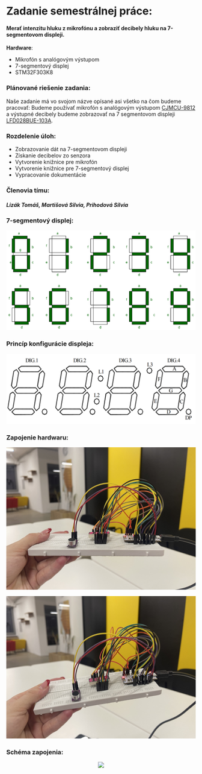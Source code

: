 # Zadanie semestrálnej práce: 
#### Merať intenzitu hluku z mikrofónu a zobraziť decibely hluku na 7-segmentovom displeji.
**Hardware**:
- Mikrofón s analógovým výstupom
- 7-segmentový displej
- STM32F303K8
### Plánované riešenie zadania: 
Naše zadanie má vo svojom názve opísané asi všetko na čom budeme pracovať:
Budeme používať mikrofón s analógovým výstupom  [CJMCU-9812](https://datasheets.maximintegrated.com/en/ds/MAX9812-MAX9813L.pdf) a výstupné decibely budeme zobrazovať na 7 segmentovom displeji [LFD028BUE-103A](https://www.tme.eu/Document/afe40de6cbe93d7d978749835d83cb6c/LFD028BUE-103A.pdf).
### Rozdelenie úloh:
- Zobrazovanie dát na 7-segmentovom displeji
- Získanie decibelov zo senzora
- Vytvorenie knižnice pre mikrofón
- Vytvorenie knižnice pre 7-segmentový displej
- Vypracovanie dokumentácie
### Členovia tímu:
##### Lizák Tomáš, Martišová Silvia, Prihodová Silvia

### 7-segmentový displej:
<p align="center">
    <img src="https://github.com/Uninastaller/Semestralka_Merac_Hluku/blob/main/Img/7segm-disp1.png">
</p>

### Princíp konfigurácie displeja:
<p align="center">
    <img src="https://github.com/Uninastaller/Semestralka_Merac_Hluku/blob/main/Img/7segm-disp2.png">
</p>

### Zapojenie hardwaru:
<p align="center">
    <img src="https://github.com/Uninastaller/Semestralka_Merac_Hluku/blob/main/Img/7segm-disp3.jpg">
</p>

<p align="center">
    <img src="https://github.com/Uninastaller/Semestralka_Merac_Hluku/blob/main/Img/7segm-disp4.jpg">
</p>

### Schéma zapojenia:
<p align="center">
<img src="https://github.com/Uninastaller/Semestralka_Merac_Hluku/blob/main/Img/7segm-disp5.jpg">
</p>